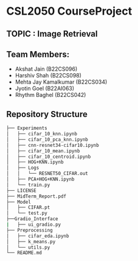 # CSL2050 CourseProject

## TOPIC : Image Retrieval

## Team Members:
  - Akshat Jain (B22CS096)
  - Harshiv Shah (B22CS098)
  - Mehta Jay Kamalkumar (B22CS034)
  - Jyotin Goel (B22AI063)
  - Rhythm Baghel (B22CS042)

## Repository Structure 

```bash
├── Experiments
│   ├── cifar_10_knn.ipynb
│   ├── cifar_10_pca_knn.ipynb
│   ├── cnn-resnet34-cifar10.ipynb
│   ├── cifar_10_mean.ipynb
│   ├── cifar_10_centroid.ipynb
│   ├── HOG+KNN.ipynb
│   ├── Logs
│   │   └── RESNET50_CIFAR.out
│   ├── PCA+HOG+KNN.ipynb
│   └── train.py
├── LICENSE
├── MidTerm_Report.pdf
├── Model
│   ├── CIFAR.pt
│   └── test.py
├──Gradio_Interface
|   ├── ui_gradio.py
├── Preprocessing
│   ├── cifar_eda.ipynb
│   ├── k_means.py
│   └── utils.py
└── README.md
```
